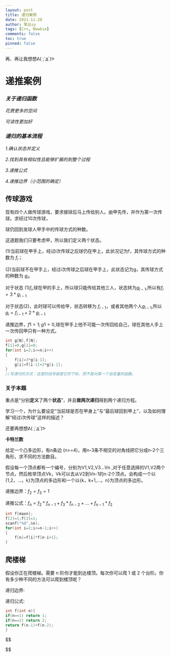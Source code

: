 ```yaml
---
layout: post
title: 递归案例
date: 2021-11-20
author: 笨比sy
tags: [C++, Newbie]
comments: false
toc: true
pinned: false
---
```

再、再让我想想ᕕ( ;´д`)ᕗ

# 递推案例

### *关于递归函数*

*花费更多的空间*

*可读性更加好*

### *递归的基本流程*

*1.确认状态并定义*

*2.找到具有相似性且能够扩展的到整个过程*

*3.递推公式*

*4.递推边界（小范围的确定）*

## 传球游戏

现有四个人做传球游戏，要求接球后马上传给别人。由甲先传，并作为第一次传球。求经过10次传球，

球仍回到发球人甲手中的传球方式的种数。

这道题我们只要考虑甲，所以我们定义两个状态。

(1)当前球在甲手上，经过i次传球之后球仍在甲上，此状况记为f，其传球方式的种数为 $f_i$；

(2)当前球不在甲手上，经过i次传球之后球在甲手上，此状态记为g，其传球方式的种数为 $g_i$。

对于状态 (1)$f_i$,球在甲的手上，所以球只能传给其他三人，状态转为$g_{i-1}$,所以有$f_{i}=3*g_{i-1}$

对于状态(2)，此时球可以传给甲，状态转移为 $f_{i-1}$，或者其他两个人$g_{i-1}$,所以$g_i=f_{i-1}+2*g_{i-1}$

递推边界，$f1=1;g1=0$,球在甲手上他不可能一次传回给自己，球在其他人手上一次传回甲只有一种方式。

```c++
int g[N],f[N];
f[1]=0,g[1]=0; 
for(int i=2;i<=n;i++)
{
	f[i]=3*g[i-1]; 
    g[i]=f[i-1]+2*g[i-1]; 
}
//写递归的方式：这里的括号就是它的下标，而不是对某一个自变量的函数。
```

### **关于本题**

重点是“分别**定义**了两个**状态**”，并且**做两次递归**得到两个递归方程。

学习一个，为什么要设定“当前球是否在甲身上”与“最后球回到甲上”，以及如何理解“经过i次传球”这样的描述？

还要再想想ᕕ( ;´д`)ᕗ



**卡特兰数**

给定一个凸多边形，有n条边 (n>=4)，用n-3条不相交的对角线把它分成n-2个三角形，求不同的方法数目。  

假设每一个顶点都有一个编号，分别为V1,V2,V3...Vn ,对于任意选择的V1,V2两个节点，然后枚举顶点Vk，Vk可以去从V2到Vn-1的n-2个顶点。会构成一个以{1,2，...，k}为顶点的多边形和一个以{k，k+1,...，n}为顶点的多边形。

递推边界：$f_2=f_3=1$

递推公式：$f_n=f_2*f_{n-1}+f_3*f_{n-2}+...+f_{n-1}*f_2$

```c++
int f[maxn];
f[2]=1;f[3]=1;
scanf("%d",&n);
for(int i=2;i<=n-1;i++)
{
    f[n]=f[i]*f[n-i+1];
}
```



## **爬楼梯**

假设你正在爬楼梯。需要 n 阶你才能到达楼顶。每次你可以爬 1 或 2 个台阶。你有多少种不同的方法可以爬到楼顶呢？

递归边界:

递归公式: 

```c++
int f(int n){ 
if(n==1) return 1; 
if(n==2) return 2; 
return f(n-1)+f(n-2); 
}
```



$$

$$

